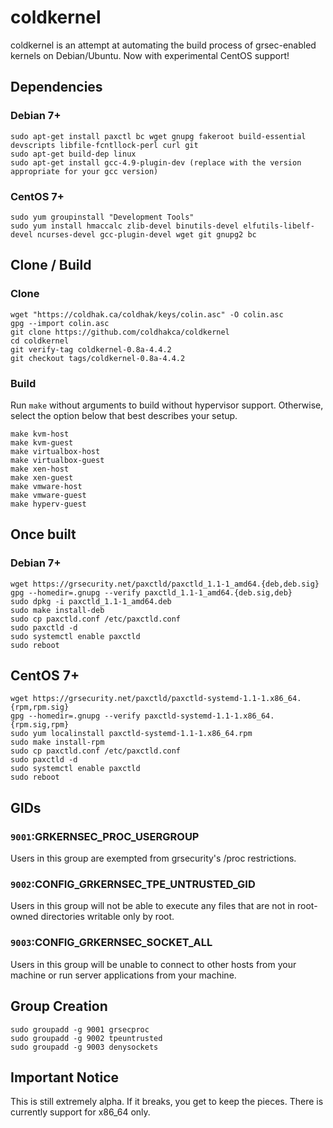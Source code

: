 # coldkernel 

coldkernel is an attempt at automating the build process of grsec-enabled kernels on Debian/Ubuntu. Now with
experimental CentOS support! 

## Dependencies

### Debian 7+
```
sudo apt-get install paxctl bc wget gnupg fakeroot build-essential devscripts libfile-fcntllock-perl curl git
sudo apt-get build-dep linux
sudo apt-get install gcc-4.9-plugin-dev (replace with the version appropriate for your gcc version)
```

### CentOS 7+
```
sudo yum groupinstall "Development Tools"
sudo yum install hmaccalc zlib-devel binutils-devel elfutils-libelf-devel ncurses-devel gcc-plugin-devel wget git gnupg2 bc
```

## Clone / Build

### Clone
```
wget "https://coldhak.ca/coldhak/keys/colin.asc" -O colin.asc
gpg --import colin.asc
git clone https://github.com/coldhakca/coldkernel
cd coldkernel
git verify-tag coldkernel-0.8a-4.4.2
git checkout tags/coldkernel-0.8a-4.4.2
```

### Build
Run ```make``` without arguments to build without hypervisor support. Otherwise, select the option below that best describes
your setup.
```
make kvm-host
make kvm-guest
make virtualbox-host
make virtualbox-guest
make xen-host
make xen-guest
make vmware-host
make vmware-guest
make hyperv-guest
```

## Once built

### Debian 7+
```
wget https://grsecurity.net/paxctld/paxctld_1.1-1_amd64.{deb,deb.sig}
gpg --homedir=.gnupg --verify paxctld_1.1-1_amd64.{deb.sig,deb}
sudo dpkg -i paxctld_1.1-1_amd64.deb
sudo make install-deb
sudo cp paxctld.conf /etc/paxctld.conf
sudo paxctld -d
sudo systemctl enable paxctld
sudo reboot
```

## CentOS 7+
```
wget https://grsecurity.net/paxctld/paxctld-systemd-1.1-1.x86_64.{rpm,rpm.sig}
gpg --homedir=.gnupg --verify paxctld-systemd-1.1-1.x86_64.{rpm.sig,rpm}
sudo yum localinstall paxctld-systemd-1.1-1.x86_64.rpm
sudo make install-rpm
sudo cp paxctld.conf /etc/paxctld.conf
sudo paxctld -d
sudo systemctl enable paxctld
sudo reboot
```

## GIDs
### ```9001```:GRKERNSEC_PROC_USERGROUP 
Users in this group are exempted from grsecurity's /proc restrictions.

###  ```9002```:CONFIG_GRKERNSEC_TPE_UNTRUSTED_GID
Users in this group will not be able to execute any files that are not in root-owned directories writable only by root.

### ```9003```:CONFIG_GRKERNSEC_SOCKET_ALL 
Users in this group will be unable to connect to other hosts from your machine or run server applications from your machine.

## Group Creation
```
sudo groupadd -g 9001 grsecproc
sudo groupadd -g 9002 tpeuntrusted
sudo groupadd -g 9003 denysockets
```

## Important Notice
This is still extremely alpha. If it breaks, you get to keep the pieces. There is currently support for x86_64 only.

